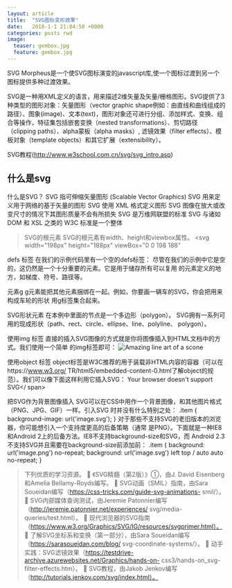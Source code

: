 ```yaml
---
layout: article
title:  "SVG图标变形效果"
date:   2018-1-1 21:04:50 +0800
categories: posts rwd
image:
  teaser: gembox.jpg
  feature: gembox.jpg
---
```

SVG Morpheus是一个使SVG图标演变的javascript库,使一个图标过渡到另一个图标提供多种过渡效果。

SVG是一种用XML定义的语言，用来描述2维矢量及矢量/栅格图形。SVG提供了3种类型的图形对象：矢量图形（vector graphic shape例如：由直线和曲线组成的路径）、图象(image)、文本(text)，图形对象还可进行分组、添加样式、变换、组合等操作，特征集包括嵌套变换（nested transformations）、剪切路径（clipping paths）、alpha蒙板（alpha masks）, 滤镜效果（filter effects）、模板对象（template objects）和其它扩展（extensibility）。

SVG教程(http://www.w3school.com.cn/svg/svg_intro.asp)

## 什么是svg

什么是SVG？
SVG 指可伸缩矢量图形 (Scalable Vector Graphics)
SVG 用来定义用于网络的基于矢量的图形
SVG 使用 XML 格式定义图形
SVG 图像在放大或改变尺寸的情况下其图形质量不会有所损失
SVG 是万维网联盟的标准
SVG 与诸如 DOM 和 XSL 之类的 W3C 标准是一个整体

> SVG的根元素 SVG的根元素有width、height和viewbox属性。 
<svg width="198px" height="188px" viewBox="0 0 198 188" 

defs 标签 在我们的示例代码里有一个空的defs标签： 
<defs></defs> 
尽管在我们的示例中它是空的，这仍然是一个十分重要的元素。它是用于储存所有可以复用 的元素定义的地方，如梯度、符号、路径等。 

元素g
g元素能把其他元素捆绑在一起。例如，你要画一辆车的SVG，你会把用来构成车轮的形状 用g标签集合起来。 
<g id="Page-1" stroke="none" stroke-width="1" fill="none" fillrule=" evenodd" sketch:type="MSPage"> 

 SVG形状元素 在本例中里面的节点是一个多边形（polygon）。 
<polygon id="Star-1" stroke="#979797" stroke-width="3" fill="#F8E81C" sketch:type="MSShapeGroup" points="99 154 40.2214748 184.901699 51.4471742 119.45085 3.89434837 73.0983006 69.6107374 63.5491503 99 4 128.389263 63.5491503 194.105652 73.0983006 146.552826 119.45085 157.778525 184.901699 "></polygon> SVG拥有一系列可用的现成形状（path、rect、circle、ellipse、line、polyline、 polygon）。 

使用img 标签 直接的插入SVG图像的方式就是你将图像插入到HTML文档中的方式。我们使用一个简单 的img标签即可： 
<img src="mySconeVector.svg" alt="Amazing line art of a scone" /> 

使用object 标签 object标签是W3C推荐的用于装载非HTML内容的容器（可以在https://www.w3.org/ TR/html5/embedded-content-0.html了解object的规范）。我们可以像下面这样利用它插入SVG： 
<object data="img/svgfile.svg" type="image/svg+xml">      <span class="fallback-info">Your browser doesn't support SVG</ span> </object>

把SVG作为背景图像插入 SVG可以在CSS中用作一个背景图像，和其他图片格式（PNG、JPG、GIF）一样。引入SVG 时并没有什么特别之处： 
.item {      background-image: url('image.svg'); } 对于那些不支持SVG的老旧版本的浏览器，你可能想引入一个支持度更高的后备策略（通常 是PNG）。下面就是一种IE8和Android 2上的后备方法。IE8不支持background-size和SVG，而 Android 2.3不支持SVG并且需要在background-size前添加前： 
.item {     background: url('image.png') no-repeat;     background: url('image.svg') left top / auto auto no-repeat; }


> 下列优质的学习资源。 
 《SVG精髓（第2版）》①，由J. David Eisenberg和Amelia Bellamy-Royds编写。  SVG动画（SMIL）指南，由Sara Soueidan编写（https://css-tricks.com/guide-svg-animations- smil/）。  SVG内部媒体查询测试，由Jeremie Patonnier编写（http://jeremie.patonnier.net/experiences/ svg/media-queries/test.html）。  现代浏览器的SVG指南（https://www.w3.org/Graphics/SVG/IG/resources/svgprimer.html）。  了解SVG坐标系和变换（第一部分），由Sara Soueidan编写（https://sarasoueidan.com/blog/ svg-coordinate-systems/）。  动手实践：SVG滤镜效果（https://testdrive-archive.azurewebsites.net/Graphics/hands-on- css3/hands-on_svg-filter-effects.htm）。  SVG教程，由Jakob Jenkov编写（http://tutorials.jenkov.com/svg/index.html）。


